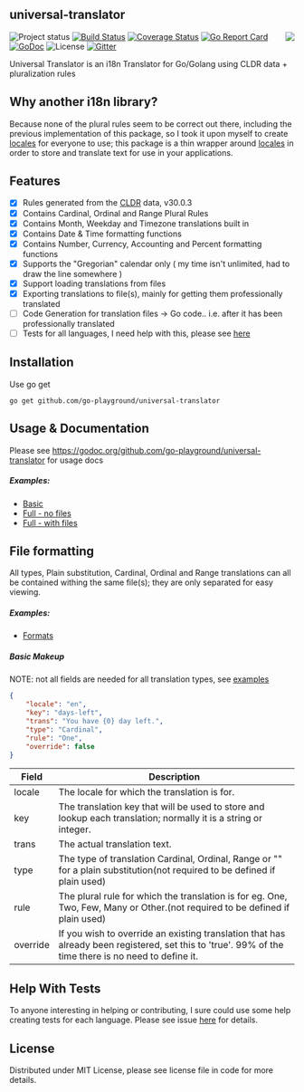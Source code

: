 ## universal-translator
<img align="right" src="https://raw.githubusercontent.com/go-playground/universal-translator/master/logo.png">![Project status](https://img.shields.io/badge/version-0.17.0-green.svg)
[![Build Status](https://travis-ci.org/go-playground/universal-translator.svg?branch=master)](https://travis-ci.org/go-playground/universal-translator)
[![Coverage Status](https://coveralls.io/repos/github/go-playground/universal-translator/badge.svg)](https://coveralls.io/github/go-playground/universal-translator)
[![Go Report Card](https://goreportcard.com/badge/github.com/go-playground/universal-translator)](https://goreportcard.com/report/github.com/go-playground/universal-translator)
[![GoDoc](https://godoc.org/github.com/go-playground/universal-translator?status.svg)](https://godoc.org/github.com/go-playground/universal-translator)
![License](https://img.shields.io/dub/l/vibe-d.svg)
[![Gitter](https://badges.gitter.im/go-playground/universal-translator.svg)](https://gitter.im/go-playground/universal-translator?utm_source=badge&utm_medium=badge&utm_campaign=pr-badge)

Universal Translator is an i18n Translator for Go/Golang using CLDR data + pluralization rules

Why another i18n library?
--------------------------
Because none of the plural rules seem to be correct out there, including the previous implementation of this package,
so I took it upon myself to create [locales](https://github.com/go-playground/locales) for everyone to use; this package 
is a thin wrapper around [locales](https://github.com/go-playground/locales) in order to store and translate text for 
use in your applications.

Features
--------
- [x] Rules generated from the [CLDR](http://cldr.unicode.org/index/downloads) data, v30.0.3
- [x] Contains Cardinal, Ordinal and Range Plural Rules
- [x] Contains Month, Weekday and Timezone translations built in
- [x] Contains Date & Time formatting functions
- [x] Contains Number, Currency, Accounting and Percent formatting functions
- [x] Supports the "Gregorian" calendar only ( my time isn't unlimited, had to draw the line somewhere )
- [x] Support loading translations from files
- [x] Exporting translations to file(s), mainly for getting them professionally translated
- [ ] Code Generation for translation files -> Go code.. i.e. after it has been professionally translated
- [ ] Tests for all languages, I need help with this, please see [here](https://github.com/go-playground/locales/issues/1)

Installation
-----------

Use go get 

```shell
go get github.com/go-playground/universal-translator
```

Usage & Documentation
-------

Please see https://godoc.org/github.com/go-playground/universal-translator for usage docs

##### Examples:

- [Basic](https://github.com/go-playground/universal-translator/tree/master/_examples/basic)
- [Full - no files](https://github.com/go-playground/universal-translator/tree/master/_examples/full-no-files)
- [Full - with files](https://github.com/go-playground/universal-translator/tree/master/_examples/full-with-files)

File formatting
--------------
All types, Plain substitution, Cardinal, Ordinal and Range translations can all be contained withing the same file(s);
they are only separated for easy viewing.

##### Examples:

- [Formats](https://github.com/go-playground/universal-translator/tree/master/_examples/file-formats)

##### Basic Makeup
NOTE: not all fields are needed for all translation types, see [examples](https://github.com/go-playground/universal-translator/tree/master/_examples/file-formats)
```json
{
    "locale": "en",
    "key": "days-left",
    "trans": "You have {0} day left.",
    "type": "Cardinal",
    "rule": "One",
    "override": false
}
```
|Field|Description|
|---|---|
|locale|The locale for which the translation is for.|
|key|The translation key that will be used to store and lookup each translation; normally it is a string or integer.|
|trans|The actual translation text.|
|type|The type of translation Cardinal, Ordinal, Range or "" for a plain substitution(not required to be defined if plain used)|
|rule|The plural rule for which the translation is for eg. One, Two, Few, Many or Other.(not required to be defined if plain used)|
|override|If you wish to override an existing translation that has already been registered, set this to 'true'. 99% of the time there is no need to define it.|

Help With Tests
---------------
To anyone interesting in helping or contributing, I sure could use some help creating tests for each language.
Please see issue [here](https://github.com/go-playground/locales/issues/1) for details.

License
------
Distributed under MIT License, please see license file in code for more details.
